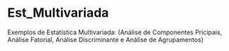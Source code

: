 # Est_Multivariada
Exemplos de Estatística Multivariada: (Análise de Componentes Pricipais, Análise Fatorial, Análise Discriminante e Análise de Agrupamentos)
